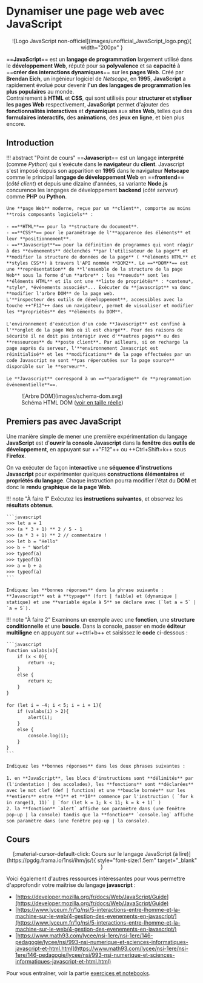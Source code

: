# Dynamiser une page web avec JavaScript

<center>
![Logo JavaScript non-officiel](images/unofficial_JavaScript_logo.png){ width="200px" }
</center>

==**JavaScript**== est un **langage de programmation** largement utilisé dans le **développement Web**, réputé pour sa **polyvalence** et sa **capacité** à ==**créer des interactions dynamiques**== sur les **pages Web**. Créé par **Brendan Eich**, un ingénieur logiciel de *Netscape*, en **1995**, **JavaScript** a rapidement évolué pour devenir **l'un des langages de programmation les plus populaires** au monde.  
Contrairement à **HTML** et **CSS**, qui sont utilisés pour **structurer et styliser les pages Web** respectivement, **JavaScript** permet d'ajouter des **fonctionnalités interactives** et **dynamiques** aux **sites Web**, telles que des **formulaires interactifs**, des **animations**, des **jeux en ligne**, et bien plus encore.

## Introduction

!!! abstract "Point de cours"
    ==**Javascript**== est un langage **interprété** (comme *Python*) qui s'exécute dans le **navigateur** du **client**. Javascript s'est imposé depuis son apparition en **1995** dans le navigateur **Netscape** comme le principal **langage de développement Web** en ==**frontend**== (*côté client*) et depuis une dizaine d'années, sa variante **Node.js** concurence les langages de développement **backend** (*côté serveur*) comme **PHP** ou **Python**.

    Une **page Web** moderne, reçue par un **client**, comporte au moins **trois composants logiciels** :

    - ==**HTML**== pour la **structure du document**.
    - ==**CSS**== pour le paramétrage de l'**apparence des éléments** et leur **positionnement**.
    - ==**Javascript**== pour la définition de programmes qui vont réagir à des **événements** déclenchés **par l'utilisateur de la page** et **modifier la structure de données de la page** ( **éléments HTML** et **styles CSS**) à travers l'API nommée **DOM2**. Le ==**DOM**== est une **représentation** de **l'ensemble de la structure de la page Web** sous la forme d'un **arbre** : les **noeuds** sont les **éléments HTML** et ils ont une **liste de propriétés** : *contenu*, *style*, *événements associés*... Exécuter du **javascript** va donc **modifier l'arbre DOM** de la page web.  
    L'**inspecteur des outils de développement**, accessibles avec la touche ++"F12"++ dans un navigateur, permet de visualiser et modifier les **propriétés** des **éléments du DOM**.

    L'environnement d'exécution d'un code **Javascript** est confiné à l'**onglet de la page Web où il est chargé**. Pour des raisons de sécurité il ne doit pas interagir avec d'**autres pages** ou des **ressources** du **poste client**. Par ailleurs, si on recharge la page auprès du serveur, l'**environnement Javascript est réinitialisé** et les **modifications** de la page effectuées par un code Javascript ne sont **pas répercutées sur la page source** disponible sur le **serveur**.

    Le **Javascript** correspond à un ==**paradigme** de **programmation événementielle**==.

<figure markdown="span">
  ![Arbre DOM](images/schema-dom.svg)
  <figcaption>Schéma HTML DOM (<a href="../images/schema-dom.svg" target="_blank">voir en taille réelle</a>)</figcaption>
</figure>

## Premiers pas avec JavaScript

Une manière simple de mener une première expérimentation du langage **JavaScript** est d'**ouvrir la console Javascript** dans la **fenêtre** des **outils de développement**, en appuyant sur ++"F12"++ ou ++Ctrl+Shift+k++ sous **Firefox**.

On va exécuter de façon **interactive** une **séquence d'instructions Javascript** pour expérimenter quelques **constructions élémentaires** et **propriétés du langage**. Chaque instruction pourra modifier l'état du **DOM** et donc le **rendu graphique de la page Web**.

!!! note "À faire 1"
    Exécutez les **instructions suivantes**, et observez les **résultats obtenus**.

    ```javascript
    >>> let a = 1
    >>> (a * 3 + 1) ** 2 / 5 - 1
    >>> (a * 3 + 1) ** 2 // commentaire !
    >>> let b = "Hello"
    >>> b + " World"
    >>> typeof(a)
    >>> typeof(b)
    >>> a = b + a
    >>> typeof(a)
    ```

    Indiquez les **bonnes réponses** dans la phrase suivante :  
    **Javascript** est à **typage** (fort | faible) et (dynamique | statique) et une **variable égale à 5** se déclare avec (`let a = 5` | `a = 5`).

!!! note "À faire 2"
    Examinons un exemple avec une **fonction**, une **structure conditionnelle** et une **boucle**. Dans la console, passer en mode **éditeur multiligne** en appuyant sur ++ctrl+b++ et saisissez le **code** ci-dessous :

    ```javascript
    function valabs(x){
        if (x < 0){
            return -x;
        }
        else {
            return x;
        }
    }

    for (let i = -4; i < 5; i = i + 1){
        if (valabs(i) > 2){
            alert(i);
        }
        else {
            console.log(i);
        }
    }
    ```

    Indiquez les **bonnes réponses** dans les deux phrases suivantes :
    
    1. en **JavaScript**, les blocs d'instructions sont **délimités** par (l'indentation | des accolades), les **fonctions** sont **déclarées** avec le mot clef (def | function) et une **boucle bornée** sur les **entiers** entre **1** et **10** commence par l'instruction ( `for k in range(1, 11)` | `for (let k = 1; k < 11; k = k + 1)` )
    2. la **fonction** `alert` affiche son paramètre dans (une fenêtre pop-up | la console) tandis que la **fonction** `console.log` affiche son paramètre dans (une fenêtre pop-up | la console).

## Cours

<center>
[:material-cursor-default-click: Cours sur le langage JavaScript (à lire)](https://pgdg.frama.io/1nsi/ihm/js/){ style="font-size:1.5em" target="_blank" }
</center>

Voici également d'autres ressources intéressantes pour vous permettre d'approfondir votre maîtrise du langage **javascript** :

- [https://developer.mozilla.org/fr/docs/Web/JavaScript/Guide](https://developer.mozilla.org/fr/docs/Web/JavaScript/Guide)
- [https://www.lyceum.fr/1g/nsi/5-interactions-entre-lhomme-et-la-machine-sur-le-web/4-gestion-des-evenements-en-javascript/](https://www.lyceum.fr/1g/nsi/5-interactions-entre-lhomme-et-la-machine-sur-le-web/4-gestion-des-evenements-en-javascript/)
- [https://www.math93.com/lycee/nsi-1ere/nsi-1ere/146-pedagogie/lycee/nsi/993-nsi-numerique-et-sciences-informatiques-javascript-et-html.html](https://www.math93.com/lycee/nsi-1ere/nsi-1ere/146-pedagogie/lycee/nsi/993-nsi-numerique-et-sciences-informatiques-javascript-et-html.html)

Pour vous entraîner, voir la partie [exercices et notebooks](exercices.md).